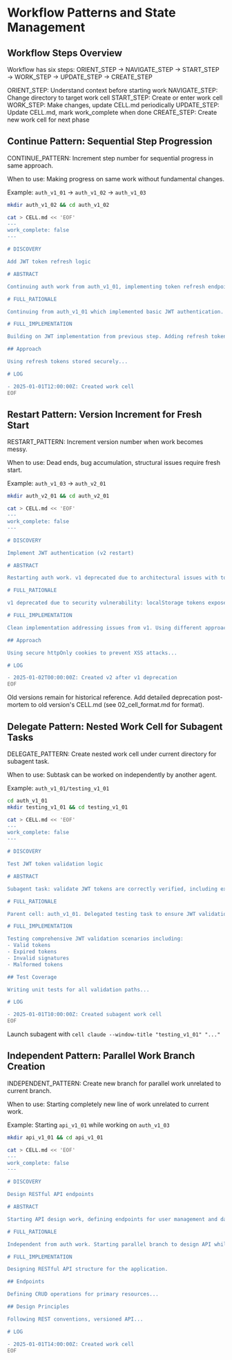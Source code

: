 # Workflow Patterns and State Management

## Workflow Steps Overview

Workflow has six steps: ORIENT_STEP → NAVIGATE_STEP → START_STEP → WORK_STEP → UPDATE_STEP → CREATE_STEP

ORIENT_STEP: Understand context before starting work
NAVIGATE_STEP: Change directory to target work cell
START_STEP: Create or enter work cell
WORK_STEP: Make changes, update CELL.md periodically
UPDATE_STEP: Update CELL.md, mark work_complete when done
CREATE_STEP: Create new work cell for next phase

## Continue Pattern: Sequential Step Progression

CONTINUE_PATTERN: Increment step number for sequential progress in same approach.

When to use: Making progress on same work without fundamental changes.

Example: `auth_v1_01` → `auth_v1_02` → `auth_v1_03`

```bash
mkdir auth_v1_02 && cd auth_v1_02

cat > CELL.md << 'EOF'
---
work_complete: false
---

# DISCOVERY

Add JWT token refresh logic

# ABSTRACT

Continuing auth work from auth_v1_01, implementing token refresh endpoint...

# FULL_RATIONALE

Continuing from auth_v1_01 which implemented basic JWT authentication. Need to add refresh token functionality to improve user experience by avoiding frequent re-authentication.

# FULL_IMPLEMENTATION

Building on JWT implementation from previous step. Adding refresh token logic to allow tokens to be renewed without full re-authentication.

## Approach

Using refresh tokens stored securely...

# LOG

- 2025-01-01T12:00:00Z: Created work cell
EOF
```

## Restart Pattern: Version Increment for Fresh Start

RESTART_PATTERN: Increment version number when work becomes messy.

When to use: Dead ends, bug accumulation, structural issues require fresh start.

Example: `auth_v1_03` → `auth_v2_01`

```bash
mkdir auth_v2_01 && cd auth_v2_01

cat > CELL.md << 'EOF'
---
work_complete: false
---

# DISCOVERY

Implement JWT authentication (v2 restart)

# ABSTRACT

Restarting auth work. v1 deprecated due to architectural issues with token storage. Using secure httpOnly cookies instead of localStorage based on v1 learnings.

# FULL_RATIONALE

v1 deprecated due to security vulnerability: localStorage tokens exposed to XSS attacks. Learned from v1 that token storage mechanism needs to be fundamental design decision, not afterthought.

# FULL_IMPLEMENTATION

Clean implementation addressing issues from v1. Using different approach to token management.

## Approach

Using secure httpOnly cookies to prevent XSS attacks...

# LOG

- 2025-01-02T00:00:00Z: Created v2 after v1 deprecation
EOF
```

Old versions remain for historical reference. Add detailed deprecation post-mortem to old version's CELL.md (see 02_cell_format.md for format).

## Delegate Pattern: Nested Work Cell for Subagent Tasks

DELEGATE_PATTERN: Create nested work cell under current directory for subagent task.

When to use: Subtask can be worked on independently by another agent.

Example: `auth_v1_01/testing_v1_01`

```bash
cd auth_v1_01
mkdir testing_v1_01 && cd testing_v1_01

cat > CELL.md << 'EOF'
---
work_complete: false
---

# DISCOVERY

Test JWT token validation logic

# ABSTRACT

Subagent task: validate JWT tokens are correctly verified, including expiration and signature checks...

# FULL_RATIONALE

Parent cell: auth_v1_01. Delegated testing task to ensure JWT validation logic is robust before deployment. Critical to verify all edge cases are handled correctly.

# FULL_IMPLEMENTATION

Testing comprehensive JWT validation scenarios including:
- Valid tokens
- Expired tokens
- Invalid signatures
- Malformed tokens

## Test Coverage

Writing unit tests for all validation paths...

# LOG

- 2025-01-01T10:00:00Z: Created subagent work cell
EOF
```

Launch subagent with `cell claude --window-title "testing_v1_01" "..."`

## Independent Pattern: Parallel Work Branch Creation

INDEPENDENT_PATTERN: Create new branch for parallel work unrelated to current branch.

When to use: Starting completely new line of work unrelated to current work.

Example: Starting `api_v1_01` while working on `auth_v1_03`

```bash
mkdir api_v1_01 && cd api_v1_01

cat > CELL.md << 'EOF'
---
work_complete: false
---

# DISCOVERY

Design RESTful API endpoints

# ABSTRACT

Starting API design work, defining endpoints for user management and data access...

# FULL_RATIONALE

Independent from auth work. Starting parallel branch to design API while auth is being implemented. API design can proceed independently and will integrate with auth once both are complete.

# FULL_IMPLEMENTATION

Designing RESTful API structure for the application.

## Endpoints

Defining CRUD operations for primary resources...

## Design Principles

Following REST conventions, versioned API...

# LOG

- 2025-01-01T14:00:00Z: Created work cell
EOF
```
